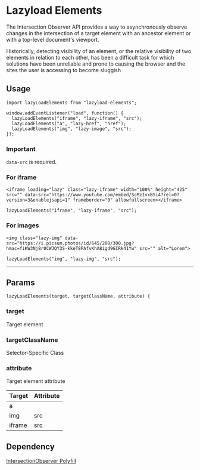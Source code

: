 # Lazyload Elements

The Intersection Observer API provides a way to asynchronously observe changes in the intersection of a target element with an ancestor element or with a top-level document's viewport.

Historically, detecting visibility of an element, or the relative visibility of two elements in relation to each other, has been a difficult task for which solutions have been unreliable and prone to causing the browser and the sites the user is accessing to become sluggish

## Usage
```
import lazyLoadElements from "lazyload-elements";

window.addEventListener("load", function() {
  lazyLoadElements("iframe", "lazy-iframe", "src");
  lazyLoadElements("a", "lazy-href", "href");
  lazyLoadElements("img", "lazy-image", "src");
});
```

### Important
`data-src` is required. 

### For iframe
```
<iframe loading="lazy" class="lazy-iframe" width="100%" height="425" src="" data-src="https://www.youtube.com/embed/ScMzIvxBSi4?rel=0?version=3&enablejsapi=1" frameborder="0" allowfullscreen></iframe>
```

`lazyLoadElements("iframe", "lazy-iframe", "src");`


### For images
```
<img class="lazy-img" data-src="https://i.picsum.photos/id/645/200/300.jpg?hmac=fiKW3Nj8r0CWJQY3S-kkeT8PAfvKhA8igd9GIRk41Yw" src="" alt="Lorem">
```

`lazyLoadElements("img", "lazy-img", "src");`

---

## Params
`lazyLoadElements(target, targetClassName, attribute) {`

### target
Target element

### targetClassName
Selector-Specific Class

### attribute
Target element attribute

| Target    | Attribute  | 
|-------------|-------------|
| a |         | href
| img    | src |
| iframe    | src |

## Dependency

[IntersectionObserver Polyfill](https://www.npmjs.com/package/intersection-observer-polyfill#installation)

